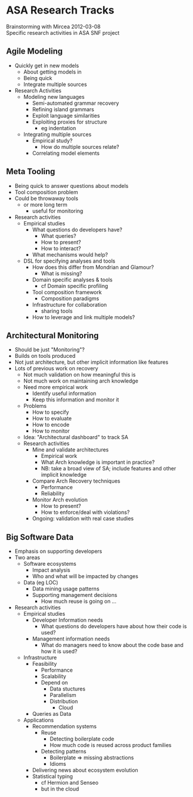 # ASA Research Tracks  
  
Brainstorming with Mircea 2012-03-08  
Specific research activities in ASA SNF project  
  
## Agile Modeling  
  
* Quickly get in new models  
    * About getting models in  
    * Being quick  
    * Integrate multiple sources  
* Research Activities  
    * Modeling new languages  
        * Semi-automated grammar recovery  
        * Refining island grammars  
        * Exploit language similarities  
        * Exploiting proxies for structure  
            * eg indentation  
    * Integrating multiple sources  
        * Empirical study?  
            * How do multiple sources relate?  
        * Correlating model elements  
  
## Meta Tooling  
  
* Being quick to answer questions about models  
* Tool composition problem  
* Could be throwaway tools  
    * or more long term  
        * useful for monitoring  
* Research activities  
    * Empirical studies  
        * What questions do developers have?  
            * What queries?  
            * How to present?  
            * How to interact?  
        * What mechanisms would help?  
    * DSL for specifying analyses and tools  
        * How does this differ from Mondrian and Glamour?  
            * What is missing?  
        * Domain specific analyses & tools  
            * cf Domain specific profiling  
        * Tool composition framework  
            * Composition paradigms  
        * Infrastructure for collaboration  
            * sharing tools  
        * How to leverage and link multiple models?  
  
## Architectural Monitoring  
  
* Should be just "Monitoring"?  
* Builds on tools produced  
* Not just architecture, but other implicit information like features  
* Lots of previous work on recovery  
    * Not much validation on how meaningful this is  
    * Not much work on maintaining arch knowledge  
    * Need more empirical work  
        * Identify useful information  
        * Keep this information and monitor it  
    * Problems  
        * How to specify  
        * How to evaluate  
        * How to encode  
        * How to monitor  
    * Idea: "Architectural dashboard" to track SA  
    * Research activities  
        * Mine and validate architectures  
            * Empirical work  
            * What Arch knowledge is important in practice?  
            * NB: take a broad view of SA; include features and other implicit knowledge  
        * Compare Arch Recovery techniques  
            * Performance  
            * Reliability  
        * Monitor Arch evolution  
            * How to present?  
            * How to enforce/deal with violations?  
        * Ongoing: validation with real case studies  
  
## Big Software Data  
  
* Emphasis on supporting developers  
* Two areas  
    * Software ecosystems  
        * Impact analysis  
        * Who and what will be impacted by changes  
    * Data (eg LOC)  
        * Data mining usage patterns  
        * Supporting management decisions  
            * How much reuse is going on ...  
* Research activities  
    * Empirical studies  
        * Developer Information needs  
            * What questions do developers have about how their code is used?  
        * Management information needs  
            * What do managers need to know about the code base and how it is used?  
    * Infrastructure  
        * Feasibility  
            * Performance  
            * Scalability  
            * Depend on  
                * Data stuctures  
                * Parallelism  
                * Distribution  
                    * Cloud  
        * Queries as Data  
    * Applications  
        * Recommendation systems  
            * Reuse  
                * Detecting boilerplate code  
                * How much code is reused across product families  
            * Detecting patterns  
                * Boilerplate => missing abstractions  
                * Idioms  
        * Delivering news about ecosystem evolution  
        * Statistical typing  
            * cf Hermion and Senseo  
            * but in the cloud  
